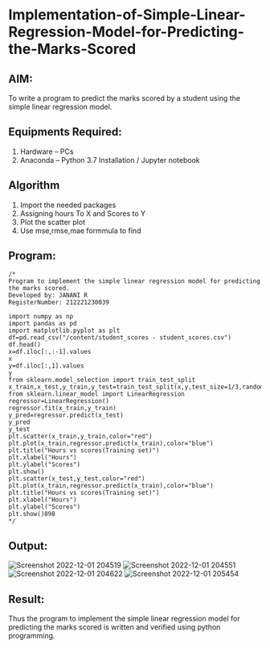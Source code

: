 # Implementation-of-Simple-Linear-Regression-Model-for-Predicting-the-Marks-Scored

## AIM:
To write a program to predict the marks scored by a student using the simple linear regression model.

## Equipments Required:
1. Hardware – PCs
2. Anaconda – Python 3.7 Installation / Jupyter notebook

## Algorithm
1. Import the needed packages
2. Assigning hours To X and Scores to Y
3. Plot the scatter plot
4. Use mse,rmse,mae formmula to find

## Program:
```
/*
Program to implement the simple linear regression model for predicting the marks scored.
Developed by: JANANI R
RegisterNumber: 212221230039

import numpy as np
import pandas as pd
import matplotlib.pyplot as plt
df=pd.read_csv("/content/student_scores - student_scores.csv")
df.head()
x=df.iloc[:,:-1].values
x
y=df.iloc[:,1].values
y
from sklearn.model_selection import train_test_split
x_train,x_test,y_train,y_test=train_test_split(x,y,test_size=1/3,random_state=0)
from sklearn.linear_model import LinearRegression
regressor=LinearRegression()
regressor.fit(x_train,y_train)
y_pred=regressor.predict(x_test)
y_pred
y_test
plt.scatter(x_train,y_train,color="red")
plt.plot(x_train,regressor.predict(x_train),color="blue")
plt.title("Hours vs scores(Training set)")
plt.xlabel("Hours")
plt.ylabel("Scores")
plt.show()
plt.scatter(x_test,y_test,color="red")
plt.plot(x_train,regressor.predict(x_train),color="blue")
plt.title("Hours vs scores(Training set)")
plt.xlabel("Hours")
plt.ylabel("Scores")
plt.show()898
*/
```

## Output:
![Screenshot 2022-12-01 204519](https://user-images.githubusercontent.com/94288340/205089949-bd04a6c9-8cef-4767-80dd-b8c6e819adf2.png)
![Screenshot 2022-12-01 204551](https://user-images.githubusercontent.com/94288340/205090005-a64e1e5c-85ab-4bdc-8cb6-cb19333f51b0.png)
![Screenshot 2022-12-01 204622](https://user-images.githubusercontent.com/94288340/205090045-a0d41554-e605-4416-8c34-f9a1d102c06f.png)
![Screenshot 2022-12-01 205454](https://user-images.githubusercontent.com/94288340/205091950-ebf45f6b-27b3-4c49-93d9-8f33b439d6bb.png)

## Result:
Thus the program to implement the simple linear regression model for predicting the marks scored is written and verified using python programming.
